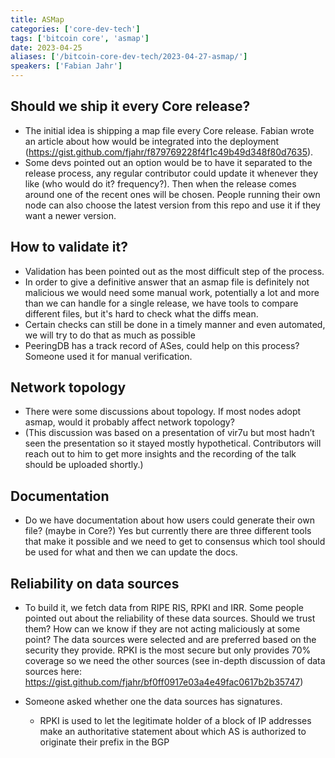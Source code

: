 ```yaml
---
title: ASMap
categories: ['core-dev-tech']
tags: ['bitcoin core', 'asmap']
date: 2023-04-25
aliases: ['/bitcoin-core-dev-tech/2023-04-27-asmap/']
speakers: ['Fabian Jahr']
---
```


## Should we ship it every Core release?

- The initial idea is shipping a map file every Core release. Fabian wrote an article about how would be integrated into the deployment (<https://gist.github.com/fjahr/f879769228f4f1c49b49d348f80d7635>).
- Some devs pointed out an option would be to have it separated to the release process, any regular contributor could update it whenever they like (who would do it? frequency?). Then when the release comes around one of the recent ones will be chosen. People running their own node can also choose the latest version from this repo and use it if they want a newer version.

## How to validate it?

- Validation has been pointed out as the most difficult step of the process. 
- In order to give a definitive answer that an asmap file is definitely not malicious we would need some manual work, potentially a lot and more than we can handle for a single release, we have tools to compare different files, but it's hard to check what the diffs mean.
- Certain checks can still be done in a timely manner and even automated, we will try to do that as much as possible
- PeeringDB has a track record of ASes, could help on this process? Someone used it for manual verification.

## Network topology

- There were some discussions about topology. If most nodes adopt asmap, would it probably affect network topology?
- (This discussion was based on a presentation of vir7u but most hadn’t seen the presentation so it stayed mostly hypothetical. Contributors will reach out to him to get more insights and the recording of the talk should be uploaded shortly.)

## Documentation

- Do we have documentation about how users could generate their own file? (maybe in Core?) Yes but currently there are three different tools that make it possible and we need to get to consensus which tool should be used for what and then we can update the docs.

## Reliability on data sources

- To build it, we fetch data from RIPE RIS, RPKI and IRR. Some people pointed out about the reliability of these data sources. Should we trust them? How can we know if they are not acting maliciously at some point? The data sources were selected and are preferred based on the security they provide. RPKI is the most secure but only provides 70% coverage so we need the other sources (see in-depth discussion of data sources here: <https://gist.github.com/fjahr/bf0ff0917e03a4e49fac0617b2b35747>)

- Someone asked whether one the data sources has signatures.
  - RPKI is used to let the legitimate holder of a block of IP addresses make an authoritative statement about which AS is authorized to originate their prefix in the BGP
